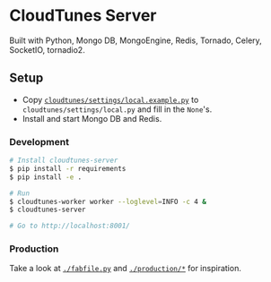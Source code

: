 CloudTunes Server
=================

Built with Python, Mongo DB, MongoEngine, Redis, Tornado, Celery, SocketIO, tornadio2.



## Setup


* Copy [`cloudtunes/settings/local.example.py`](cloudtunes/settings/local.example.py) 
  to `cloudtunes/settings/local.py` and fill in the `None`'s.
* Install and start Mongo DB and Redis.


### Development


```bash
# Install cloudtunes-server
$ pip install -r requirements
$ pip install -e .

# Run
$ cloudtunes-worker worker --loglevel=INFO -c 4 &
$ cloudtunes-server

# Go to http://localhost:8001/

```


### Production

Take a look at [`./fabfile.py`](./fabfile.py) 
and [`./production/*`](./production) for inspiration.

